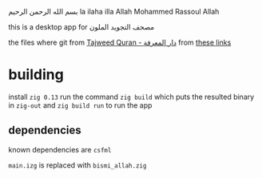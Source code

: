 بسم الله الرحمن الرحيم
la ilaha illa Allah Mohammed Rassoul Allah

this is a desktop app for مصحف التجويد الملون

the files where git from [Tajweed Quran - دار المعرفة](https://easyquran.com/ar/) from [these links](https://easyquran.com/wp-content/uploads/2022/10/1-scaled.jpg)

# building
install `zig 0.13`
run the command `zig build` which puts the resulted binary in `zig-out`
and `zig build run` to run the app


## dependencies
known dependencies are `csfml`

`main.izg` is replaced with `bismi_allah.zig`

